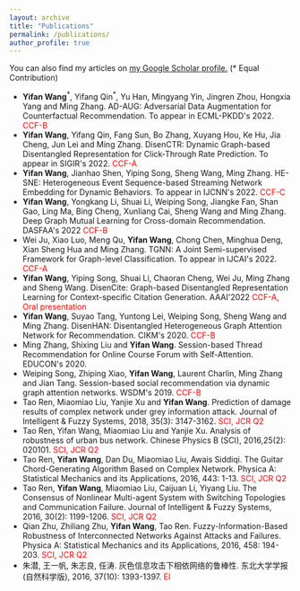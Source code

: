 ```yaml
---
layout: archive
title: "Publications"
permalink: /publications/
author_profile: true
---
```

<!-- {% if author.googlescholar %} -->
<!--   You can also find my articles on <u><a href="{{[author.googlescholar](https://scholar.google.com/citations?hl=en&user=olsrsjEAAAAJ)}}">my Google Scholar profile</a>.</u> -->
<!-- {% endif %} -->
You can also find my articles on <u><a href="{{[author.googlescholar](https://scholar.google.com/citations?hl=en&user=olsrsjEAAAAJ)}}">my Google Scholar profile</a>.</u>
(\* Equal Contribution)
* **Yifan Wang**<sup>\*</sup>, Yifang Qin<sup>\*</sup>, Yu Han, Mingyang Yin, Jingren Zhou, Hongxia Yang and Ming Zhang. AD-AUG: Adversarial Data Augmentation for Counterfactual Recommendation. To appear in ECML-PKDD's 2022. <span style="color:red">CCF-B</span>
* **Yifan Wang**, Yifang Qin, Fang Sun, Bo Zhang, Xuyang Hou, Ke Hu, Jia Cheng, Jun Lei and Ming Zhang. DisenCTR: Dynamic Graph-based Disentangled Representation for Click-Through Rate Prediction. To appear in SIGIR's 2022. <span style="color:red">CCF-A</span>
* **Yifan Wang**, Jianhao Shen, Yiping Song, Sheng Wang, Ming Zhang. HE-SNE: Heterogeneous Event Sequence-based Streaming Network Embedding for Dynamic Behaviors. To appear in IJCNN's 2022. <span style="color:red">CCF-C</span>
* **Yifan Wang**, Yongkang Li, Shuai Li, Weiping Song, Jiangke Fan, Shan Gao, Ling Ma, Bing Cheng, Xunliang Cai, Sheng Wang and Ming Zhang. Deep Graph Mutual Learning for Cross-domain Recommendation. DASFAA's 2022 <span style="color:red">CCF-B</span>
* Wei Ju, Xiao Luo, Meng Qu, **Yifan Wang**, Chong Chen, Minghua Deng, Xian Sheng Hua and Ming Zhang. TGNN: A Joint Semi-supervised Framework for Graph-level Classification. To appear in IJCAI's 2022. <span style="color:red">CCF-A</span>
* **Yifan Wang**, Yiping Song, Shuai Li, Chaoran Cheng, Wei Ju, Ming Zhang and Sheng Wang. DisenCite: Graph-based Disentangled Representation Learning for Context-specific Citation Generation. AAAI'2022 <span style="color:red">CCF-A, Oral presentation</span>
* **Yifan Wang**, Suyao Tang, Yuntong Lei, Weiping Song, Sheng Wang and Ming Zhang. DisenHAN: Disentangled Heterogeneous Graph Attention Network for Recommendation. CIKM's 2020. <span style="color:red">CCF-B</span>
* Ming Zhang, Shixing Liu and **Yifan Wang**. Session-based Thread Recommendation for Online Course Forum with Self-Attention. EDUCON's 2020.
* Weiping Song, Zhiping Xiao, **Yifan Wang**, Laurent Charlin, Ming Zhang and Jian Tang. Session-based social recommendation via dynamic graph attention networks. WSDM's 2019. <span style="color:red">CCF-B</span>
* Tao Ren, Miaomiao Liu, Yanjie Xu and **Yifan Wang**. Prediction of damage results of complex network under grey information attack. Journal of Intelligent & Fuzzy Systems, 2018, 35(3): 3147-3162. <span style="color:red">SCI, JCR Q2</span>
* Tao Ren, Yifan Wang, Miaomiao Liu and Yanjie Xu. Analysis of robustness of urban bus network. Chinese Physics B (SCI), 2016,25(2): 020101. <span style="color:red">SCI, JCR Q2</span>
* Tao Ren, **Yifan Wang**, Dan Du, Miaomiao Liu, Awais Siddiqi. The Guitar Chord-Generating Algorithm Based on Complex Network. Physica A: Statistical Mechanics and its Applications, 2016, 443: 1-13. <span style="color:red">SCI, JCR Q2</span>
* Tao Ren, **Yifan Wang**, Miaomiao Liu, Caijuan Li, Yiyang Liu. The Consensus of Nonlinear Multi-agent System with Switching Topologies and Communication Failure. Journal of Intelligent & Fuzzy Systems, 2016, 30(2): 1199-1206. <span style="color:red">SCI, JCR Q2</span>
* Qian Zhu, Zhiliang Zhu, **Yifan Wang**, Tao Ren. Fuzzy-Information-Based Robustness of Interconnected Networks Against Attacks and Failures. Physica A: Statistical Mechanics and its Applications, 2016, 458: 194-203. <span style="color:red">SCI, JCR Q2</span>
* 朱潜, 王一帆, 朱志良, 任涛. 灰色信息攻击下相依网络的鲁棒性. 东北大学学报(自然科学版), 2016, 37(10): 1393-1397. <span style="color:red">EI</span>

<!-- {% include base_path %}

{% for post in site.publications reversed %}
  {% include archive-single.html %}
{% endfor %} -->
